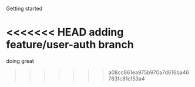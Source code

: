 Getting started

<<<<<<< HEAD
adding feature/user-auth branch
=======
doing great
>>>>>>> a08cc861ea975b970a7d616ba46763fc81cf53a4
